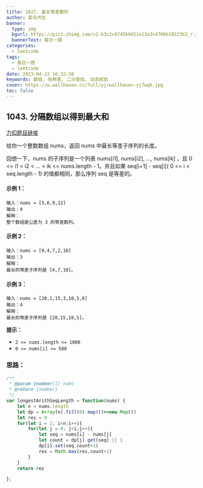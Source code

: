 ```yaml
---
title: 1027. 最长等差数列
author: 菜鸟书生
banner:
  type: img
  bgurl: https://pic1.zhimg.com/v2-b3c2c6745b9421a13a3c4706b19223b3_r.jpg
  bannerText: 每日一题
categories:
  - leetcode
tags:
  - 每日一题
  - leetcode
date: 2023-04-22 16:32:58
keywords: 数组, 哈希表, 二分查找, 动态规划
cover: https://w.wallhaven.cc/full/yj/wallhaven-yj7wqk.jpg
toc: false
---
```


## 1043. 分隔数组以得到最大和
[力扣题目链接](https://leetcode.cn/problems/longest-arithmetic-subsequence/)

给你一个整数数组 nums，返回 nums 中最长等差子序列的长度。

回想一下，nums 的子序列是一个列表 nums[i1], nums[i2], ..., nums[ik] ，且 0 <= i1 < i2 < ... < ik <= nums.length - 1。并且如果 seq[i+1] - seq[i]( 0 <= i < seq.length - 1) 的值都相同，那么序列 seq 是等差的。

#### **示例 1：**

```
输入：nums = [3,6,9,12]
输出：4
解释： 
整个数组是公差为 3 的等差数列。
```

#### **示例 2：**

```
输入：nums = [9,4,7,2,10]
输出：3
解释：
最长的等差子序列是 [4,7,10]。
```

#### **示例 3：**

```
输入：nums = [20,1,15,3,10,5,8]
输出：4
解释：
最长的等差子序列是 [20,15,10,5]。
```

**提示：**

* `2 <= nums.length <= 1000`
* `0 <= nums[i] <= 500`

### 思路：

```javascript
/**
 * @param {number[]} nums
 * @return {number}
 */
var longestArithSeqLength = function(nums) {
    let n = nums.length
    let dp = Array(n).fill(0).map(()=>new Map())
    let res = 0
    for(let i = 1; i<n;i++){
        for(let j = 0; j<i;j++){
            let seq = nums[i] - nums[j]
            let count = dp[j].get(seq) || 1
            dp[i].set(seq,count+1)
            res = Math.max(res,count+1)
        }
    }
    return res

};
```
